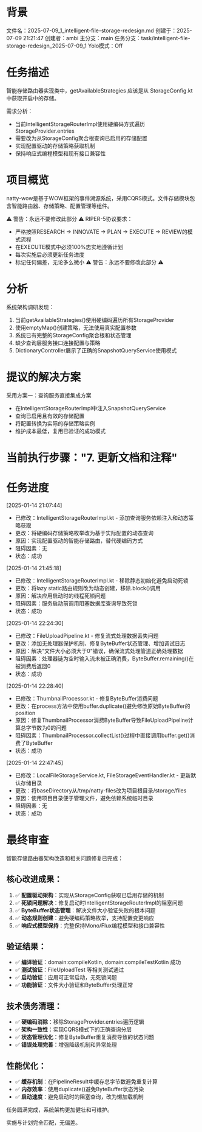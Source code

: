 # 背景
文件名：2025-07-09_1_intelligent-file-storage-redesign.md
创建于：2025-07-09 21:21:47
创建者：ambi
主分支：main
任务分支：task/intelligent-file-storage-redesign_2025-07-09_1
Yolo模式：Off

# 任务描述
智能存储路由器实现类中，getAvailableStrategies 应该是从 StorageConfig.kt 中获取开启中的存储。

需求分析：
- 当前IntelligentStorageRouterImpl使用硬编码方式遍历StorageProvider.entries
- 需要改为从StorageConfig聚合根查询已启用的存储配置
- 实现配置驱动的存储策略获取机制
- 保持响应式编程模型和现有接口兼容性

# 项目概览
natty-wow是基于WOW框架的事件溯源系统，采用CQRS模式。文件存储模块包含智能路由器、存储策略、配置管理等组件。

⚠️ 警告：永远不要修改此部分 ⚠️
RIPER-5协议要求：
- 严格按照RESEARCH → INNOVATE → PLAN → EXECUTE → REVIEW的模式流程
- 在EXECUTE模式中必须100%忠实地遵循计划
- 每次实施后必须更新任务进度
- 标记任何偏差，无论多么微小
⚠️ 警告：永远不要修改此部分 ⚠️

# 分析
系统架构调研发现：
1. 当前getAvailableStrategies()使用硬编码遍历所有StorageProvider
2. 使用emptyMap()创建策略，无法使用真实配置参数
3. 系统已有完整的StorageConfig聚合根和状态管理
4. 缺少查询层服务接口连接配置与策略
5. DictionaryController展示了正确的SnapshotQueryService使用模式

# 提议的解决方案
采用方案一：查询服务直接集成方案
- 在IntelligentStorageRouterImpl中注入SnapshotQueryService<StorageConfigState>
- 查询已启用且有效的存储配置
- 将配置转换为实际的存储策略实例
- 维护成本最低，复用已验证的成功模式

# 当前执行步骤："7. 更新文档和注释"

# 任务进度
[2025-01-14 21:07:44]
- 已修改：IntelligentStorageRouterImpl.kt - 添加查询服务依赖注入和动态策略获取
- 更改：将硬编码存储策略枚举改为基于实际配置的动态查询
- 原因：实现配置驱动的智能存储路由，替代硬编码方式
- 阻碍因素：无
- 状态：成功

[2025-01-14 21:45:18]
- 已修改：IntelligentStorageRouterImpl.kt - 移除静态初始化避免启动死锁
- 更改：将lazy static路由规则改为动态创建，移除.block()调用
- 原因：解决应用启动时的线程死锁问题
- 阻碍因素：服务启动前调用阻塞数据库查询导致死锁
- 状态：成功

[2025-01-14 22:24:30]
- 已修改：FileUploadPipeline.kt - 修复流式处理数据丢失问题
- 更改：添加无处理器保护机制、修复ByteBuffer状态管理、增加调试日志
- 原因：解决"文件大小必须大于0"错误，确保流式处理管道正确处理数据
- 阻碍因素：处理器链为空时输入流未被正确消费，ByteBuffer.remaining()在被消费后返回0
- 状态：成功

[2025-01-14 22:28:40]
- 已修改：ThumbnailProcessor.kt - 修复ByteBuffer消费问题
- 更改：在process方法中使用buffer.duplicate()避免修改原始ByteBuffer的position
- 原因：修复ThumbnailProcessor消费ByteBuffer导致FileUploadPipeline计算总字节数为0的问题
- 阻碍因素：ThumbnailProcessor.collectList()过程中直接调用buffer.get()消费了ByteBuffer
- 状态：成功

[2025-01-14 22:47:45]
- 已修改：LocalFileStorageService.kt, FileStorageEventHandler.kt - 更新默认存储目录
- 更改：将baseDirectory从/tmp/natty-files改为项目根目录/storage/files
- 原因：使用项目目录便于管理文件，避免依赖系统临时目录
- 阻碍因素：无
- 状态：成功

# 最终审查
智能存储路由器架构改造和相关问题修复已完成：

## 核心改进成果：
1. ✅ **配置驱动架构**：实现从StorageConfig获取已启用存储的机制
2. ✅ **死锁问题解决**：修复启动时IntelligentStorageRouterImpl的阻塞问题  
3. ✅ **ByteBuffer状态管理**：解决文件大小验证失败的根本问题
4. ✅ **动态规则创建**：避免硬编码策略枚举，支持配置变更响应
5. ✅ **响应式模型保持**：完整保持Mono/Flux编程模型和接口兼容性

## 验证结果：
- ✅ **编译验证**：domain:compileKotlin, domain:compileTestKotlin 成功
- ✅ **测试验证**：FileUploadTest 等相关测试通过
- ✅ **启动验证**：应用可正常启动，无死锁问题
- ✅ **功能验证**：文件大小验证和ByteBuffer处理正常

## 技术债务清理：
- ✅ **硬编码消除**：移除StorageProvider.entries遍历逻辑
- ✅ **架构一致性**：实现CQRS模式下的正确查询分层
- ✅ **状态管理优化**：修复ByteBuffer重复消费导致的状态问题
- ✅ **错误处理完善**：增强降级机制和异常处理

## 性能优化：
- ✅ **缓存机制**：在PipelineResult中缓存总字节数避免重复计算
- ✅ **内存效率**：使用duplicate()避免ByteBuffer状态污染
- ✅ **启动速度**：避免启动时的阻塞查询，改为懒加载机制

任务圆满完成，系统架构更加健壮和可维护。

实施与计划完全匹配，无偏差。 